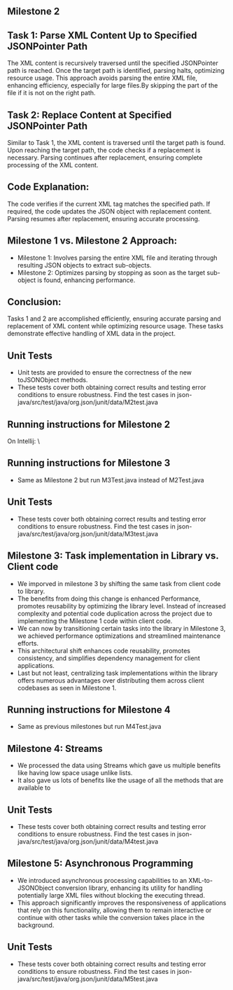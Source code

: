 ## Milestone 2

## Task 1: Parse XML Content Up to Specified JSONPointer Path
The XML content is recursively traversed until the specified JSONPointer path is reached. Once the target path is identified, parsing halts, optimizing resource usage. This approach avoids parsing the entire XML file, enhancing efficiency, especially for large files.By skipping the part of the file if it is not on the right path.

## Task 2: Replace Content at Specified JSONPointer Path
Similar to Task 1, the XML content is traversed until the target path is found.
Upon reaching the target path, the code checks if a replacement is necessary.
Parsing continues after replacement, ensuring complete processing of the XML content.

## Code Explanation:
The code verifies if the current XML tag matches the specified path.
If required, the code updates the JSON object with replacement content.
Parsing resumes after replacement, ensuring accurate processing.

## Milestone 1 vs. Milestone 2 Approach:
- Milestone 1: Involves parsing the entire XML file and iterating through resulting JSON objects to extract sub-objects.
- Milestone 2: Optimizes parsing by stopping as soon as the target sub-object is found, enhancing performance.

## Conclusion:
Tasks 1 and 2 are accomplished efficiently, ensuring accurate parsing and replacement of XML content while optimizing resource usage. These tasks demonstrate effective handling of XML data in the project.

## Unit Tests
- Unit tests are provided to ensure the correctness of the new toJSONObject methods.
- These tests cover both obtaining correct results and testing error conditions to ensure robustness. Find the test cases in json-java/src/test/java/org.json/junit/data/M2test.java

## Running instructions for Milestone 2
On Intellij: \

## Running instructions for Milestone 3
- Same as Milestone 2 but run M3Test.java instead of M2Test.java

## Unit Tests
- These tests cover both obtaining correct results and testing error conditions to ensure robustness. Find the test cases in json-java/src/test/java/org.json/junit/data/M3test.java

## Milestone 3: Task implementation in Library vs. Client code
- We imporved in milestone 3 by shifting the same task from client code to library.
- The benefits from doing this change is enhanced Performance, promotes reusability by optimizing the library level. Instead of increased complexity and potential code duplication across the project due to implementing the Milestone 1 code within client code.
- We can now by transitioning certain tasks into the library in Milestone 3, we achieved performance optimizations and streamlined maintenance efforts.
- This architectural shift enhances code reusability, promotes consistency, and simplifies dependency management for client applications.
- Last but not least, centralizing task implementations within the library offers numerous advantages over distributing them across client codebases as seen in Milestone 1.

## Running instructions for Milestone 4
- Same as previous milestones but run M4Test.java

## Milestone 4: Streams
- We processed the data using Streams which gave us multiple benefits like having low space usage unlike lists.
- It also gave us lots of benefits like the usage of all the methods that are available to

## Unit Tests
- These tests cover both obtaining correct results and testing error conditions to ensure robustness. Find the test cases in json-java/src/test/java/org.json/junit/data/M4test.java

## Milestone 5: Asynchronous Programming
- We introduced asynchronous processing capabilities to an XML-to-JSONObject conversion library, enhancing its utility for handling potentially large XML files without blocking the executing thread. 
- This approach significantly improves the responsiveness of applications that rely on this functionality, allowing them to remain interactive or continue with other tasks while the conversion takes place in the background.

## Unit Tests
- These tests cover both obtaining correct results and testing error conditions to ensure robustness. Find the test cases in json-java/src/test/java/org.json/junit/data/M5test.java